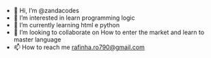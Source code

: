 - 👋 Hi, I’m @zandacodes
- 👀 I’m interested in learn programming logic
- 🌱 I’m currently learning html e python
- 💞️ I’m looking to collaborate on How to enter the market and learn to master language
- 📫 How to reach me rafinha.ro790@gmail.com

<!---
zandacodes/zandacodes is a ✨ special ✨ repository because its `README.md` (this file) appears on your GitHub profile.
You can click the Preview link to take a look at your changes.
--->
